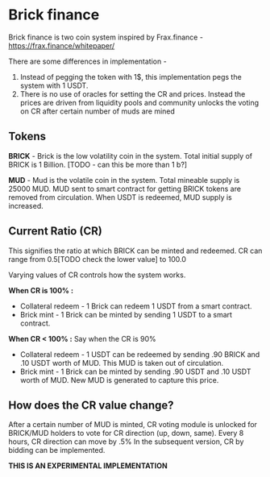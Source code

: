 # Brick finance

Brick finance is two coin system inspired by Frax.finance - https://frax.finance/whitepaper/

There are some differences in implementation -
1) Instead of pegging the token with 1$, this implementation pegs the system with 1 USDT.
2) There is no use of oracles for setting the CR and prices. Instead the prices are driven from liquidity pools and community unlocks the voting on CR after certain number of muds are mined

## Tokens 

**BRICK** - Brick is the low volatility coin in the system. Total initial supply of BRICK is 1 Billion. [TODO - can this be more than 1 b?] 

**MUD** - Mud is the volatile coin in the system. Total mineable supply is 25000 MUD. MUD sent to smart contract for getting BRICK tokens are removed from circulation. When USDT is redeemed, MUD supply is increased. 

## Current Ratio (CR)

This signifies the ratio at which BRICK can be minted and redeemed. CR can range from 0.5[TODO check the lower value] to 100.0  

Varying values of CR controls how the system works.

**When CR is 100% :**
- Collateral redeem - 1 Brick can redeem 1 USDT from a smart contract.
- Brick mint - 1 Brick can be minted by sending 1 USDT to a smart contract.

**When CR < 100% :**
Say when the CR is 90%
- Collateral redeem - 1 USDT can be redeemed by sending .90 BRICK and .10 USDT worth of MUD. This MUD is taken out of circulation.
- Brick mint - 1 Brick can be minted by sending .90 USDT and .10 USDT worth of MUD. New MUD is generated to capture this price.

## How does the CR value change?

After a certain number of MUD is minted, CR voting module is unlocked for BRICK/MUD holders to vote for CR direction (up, down, same). Every 8 hours, CR direction can move by .5% 
In the subsequent version,  CR by bidding can be implemented. 


**THIS IS AN EXPERIMENTAL IMPLEMENTATION**
